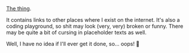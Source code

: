 [The thing](https://thebabydino.github.io).

It contains links to other places where I exist on the internet. It's also a coding playground, so shit may look (very, very) broken or funny. There may be quite a bit of cursing in placeholder texts as well.

Well, I have no idea if I'll ever get it done, so... oops! 👀 
